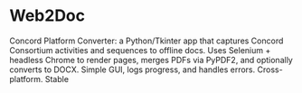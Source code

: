 # Web2Doc
Concord Platform Converter: a Python/Tkinter app that captures Concord Consortium activities and sequences to offline docs. Uses Selenium + headless Chrome to render pages, merges PDFs via PyPDF2, and optionally converts to DOCX. Simple GUI, logs progress, and handles errors. Cross-platform. Stable
